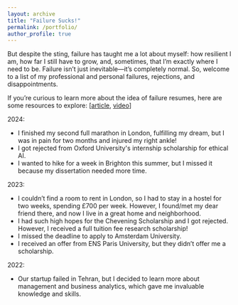 ```yaml
---
layout: archive
title: "Failure Sucks!"
permalink: /portfolio/
author_profile: true
---
```




But despite the sting, failure has taught me a lot about myself: how resilient I am, how far I still have to grow, and, sometimes, that I’m exactly where I need to be.
Failure isn’t just inevitable—it’s completely normal.
So, welcome to a list of my professional and personal failures, rejections, and disappointments.

If you’re curious to learn more about the idea of failure resumes, here are some resources to explore: [[article](https://www.nytimes.com/2019/02/03/smarter-living/failure-resume.html), [video](https://www.youtube.com/watch?v=xxZVEv3KuzE)]

 2024:

- I finished my second full marathon in London, fulfilling my dream, but I was in pain for two months and injured my right ankle!
- I got rejected from Oxford University's internship scholarship for ethical AI. 
- I wanted to hike for a week in Brighton this summer, but I missed it because my dissertation needed more time.

  

 2023:
  - I couldn’t find a room to rent in London, so I had to stay in a hostel for two weeks, spending £700 per week. However, I found/met my dear friend there, and now I live in a great home and neighborhood.
  - I had such high hopes for the Chevening Scholarship and I got rejected. However, I received a full tuition fee research scholarship!
  - I missed the deadline to apply to Amsterdam University.
  - I received an offer from ENS Paris University, but they didn’t offer me a scholarship.


  

 2022:
- Our startup failed in Tehran, but I decided to learn more about management and business analytics, which gave me invaluable knowledge and skills.
